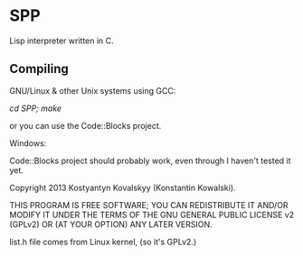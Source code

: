 SPP
===

Lisp interpreter written in C.

Compiling
---------

GNU/Linux & other Unix systems using GCC:

<i>cd SPP; make</i>

or you can use the Code::Blocks project.

Windows:

Code::Blocks project should probably work, even through I haven't tested it yet.

Copyright 2013 Kostyantyn Kovalskyy (Konstantin Kowalski).

THIS PROGRAM IS FREE SOFTWARE; YOU CAN REDISTRIBUTE IT AND/OR MODIFY IT UNDER THE TERMS OF THE GNU GENERAL PUBLIC LICENSE v2 (GPLv2) OR (AT YOUR OPTION) ANY LATER VERSION.

list.h file comes from Linux kernel, (so it's GPLv2.)
